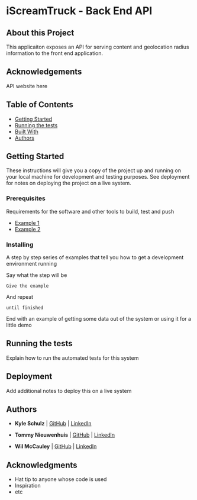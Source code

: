 # iScreamTruck - Back End API

## About this Project
This applicaiton exposes an API for serving content and geolocation radius information to the front end application.

## Acknowledgements

API website here

## Table of Contents

- [Getting Started](#getting-started)
- [Running the tests](#running-the-tests)
- [Built With](#built-with)
- [Authors](#authors)


## Getting Started

These instructions will give you a copy of the project up and running on
your local machine for development and testing purposes. See deployment
for notes on deploying the project on a live system.

### Prerequisites

Requirements for the software and other tools to build, test and push
- [Example 1](https://www.example.com)
- [Example 2](https://www.example.com)

### Installing

A step by step series of examples that tell you how to get a development
environment running

Say what the step will be

    Give the example

And repeat

    until finished

End with an example of getting some data out of the system or using it
for a little demo

## Running the tests

Explain how to run the automated tests for this system

## Deployment

Add additional notes to deploy this on a live system

## Authors
- **Kyle Schulz**
|    [GitHub](https://github.com/kylejschulz) |
    [LinkedIn](https://www.linkedin.com/in/kyle-schulz-204056209/)

- **Tommy Nieuwenhuis**
|    [GitHub](https://github.com/tsnieuwen) |
    [LinkedIn](https://www.linkedin.com/in/thomasnieuwenhuis/)

- **Wil McCauley**
|    [GitHub](https://github.com/wil-mcc) |
    [LinkedIn](https://www.linkedin.com/in/wil-mccauley/)


## Acknowledgments

  - Hat tip to anyone whose code is used
  - Inspiration
  - etc
